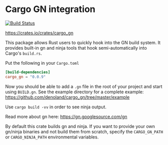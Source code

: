 # Cargo GN integration

[![Build Status](<https://dev.azure.com/denoland/cargo_gn/_apis/build/status/denoland.cargo_gn%20(1)?branchName=master>)](https://dev.azure.com/denoland/cargo_gn/_build/latest?definitionId=6&branchName=master)

https://crates.io/crates/cargo_gn

This package allows Rust users to quickly hook into the GN build system.
It provides built-in gn and ninja tools that hook semi-automatically into
Cargo's `build.rs`.

Put the following in your `Cargo.toml`

```toml
[build-dependencies]
cargo_gn = "0.0.9"
```

Now you should be able to add a `.gn` file in the root of your project and
start using `BUILD.gn`. See the example directory for a complete example:
https://github.com/denoland/cargo_gn/tree/master/example

Use `cargo build -vv` in order to see ninja output.

Read more about gn here: https://gn.googlesource.com/gn

By default this crate builds gn and ninja. If you want to provide your own
gn/ninja binaries and not build them from scratch, specify the `CARGO_GN_PATH`
or `CARGO_NINJA_PATH` environmental variables.

